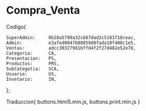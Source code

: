 # Compra_Venta
Codigo{

    SuperAdmin:     0b28a5799a32c687dad2c5183718ceac,
    Admin:          e3afed0047b08059d0fada10f400c1e5,
    Ventas:         adcc30327981bffd4f2f27d482e52e78,
    Categoria:      CA,
    Presentacion:   PS,
    Productos:      PRS,
    SubCategotia:   SCA,
    Usuario:        US,
    Invetario:      IN,
    
};


Traduccion{
    buttons.html5.min.js,
    buttons.print.min.js
}